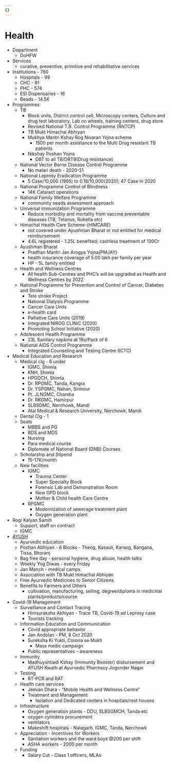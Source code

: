 ```yaml
---
{}
---
```

   
# Health   
* Department   
	* DoHFW   
* Services   
	* curative, preventive, primitive and rehabilitative services   
* Institutions - 780   
	* Hospitals - 99   
	* CHC - 91   
	* PHC - 574   
	* ESI Dispensaries - 16   
	* Beads - 14.5K   
* Programmes   
	* TB   
		* Block units, District control cell, Microscopy centers, Culture and drug test laboratory, Lab on wheels, training centers, drug store   
		* Revised National T.B. Control Programme (RNTCP)   
		* TB Mukt Himachal Abhiyan   
		* Mukhya Mantri Kshay Rog Nivaran Yojna scheme   
			* 1500 per month assistance to the Multi Drug resistant TB patients   
		* Nikshay Poshan Yojna   
			* DBT to all TB/DRTB(Drug resistance)   
	* National Vector Borne Disease Control Programme   
		* No malari death - 2020-21   
	* National Leprosy Eradication Programme   
		* 5 Case/10,000 (1995) to 0.18/10,000(2020); 47 Case in 2020   
	* National Programme Control of Blindness   
		* 14K Cataract operations   
	* National	Family Welfare Programme   
		* community needs assessment approach   
	* Universal Immunization Programme   
		* Reduce morbidity and mortality from vaccine preventable diseases (TB, Tetanus, Rubella etc)   
	* Himachal Health Care Scheme-(HIMCARE)   
		*  not covered under Ayushman Bharat or not entitled for medical reimbursement   
		* 4.6L registered - 1.25L benefited; cashless treatment of 130Cr   
	* Ayushman Bharat   
		* Pradhan Mantri Jan Arogya Yojna(PMJAY)   
		* health insurance coverage of 5.00 lakh per family per year   
		* HP - 5L family entitled   
	* Health and Wellness Centres   
		* All health Sub-Centres and PHC’s will be upgraded as Health and Wellness Centres by 2022   
	* National Programme for Prevention and Control of Cancer, Diabetes and Stroke   
		* Tele stroke Project   
		* National Dialysis Programme   
		* Cancer Care Units   
		* e-health card   
		* Palliative Care Units (2019)   
		* Integrated NIROG CLINIC (2020)   
		* Promoting School Initiative (2020)   
	* Adolescent Health Programme   
		* 23L Sanitary napkins at 1Rs/Pack of 6   
	* National AIDS Control Programme   
		* Integrated Counseling and Testing Centre (ICTC)   
* Medical Education and Research   
	* Medical clg - 6 under   
		* IGMC, Shimla   
		* KNH, Shimla   
		* HPGDCH, Shimla   
		* Dr. RPGMC, Tanda, Kangra   
		* Dr. YSPGMC, Nahan, Sirmour    
		* Pt. JLNGMC, Chamba   
		* Dr. RKGMC, Hamirpur   
		* SLBSGMC, Nerchowk, Mandi   
		* Atal Medical & Research University, Nerchowk, Mandi   
	* Dental Clg - 1   
	* Seats   
		* MBBS and PG   
		* BDS and MDS   
		* Nursing   
		* Para medical course   
		* Diplomate of National Board (DNB) Courses   
	* Scholarship and Stipend   
		* 15-17K/month   
	* New facilities   
		* IGMC   
			* Trauma Center   
			* Super Specialty Block   
			* Forensic Lab and Demonstration Room   
			* New OPD block   
			* Mother & Child health Care Centre   
		* RPGMC   
			* Modernization of sewerage treatment plant   
			* Oxygen generation plant   
* Rogi Kalyan Samiti   
	* Support, staff on contract   
	* IGMC   
* [AYUSH](../../../04%20Economy/Economic%20Survey%20HP%20-%202020-21/Social%20Sector/AYUSH.md)   
	* Ayurvedic education   
	* Poshan Abhiyan - 6 Blocks - Theog, Kasauli, Karsog, Bangana, Tissa, Bhoranj   
	* Bag free day - personal hygiene, drug abuse, health talks   
	* Weekly Yog Diwas - every Friday   
	* Jan Manch - medical camps   
	* Association with TB Mukt Himachal Abhiyan   
	* Free Ayurvedic Medicines to Senior Citizens   
	* Benefits to Farmers and Others   
		* cultivation, manufacturing, selling, degree/diploma in medicinal plants/products/course   
* Covid-19 Management   
	* Surveillance and Contact Tracing   
		* Himsuraksha Abhiyan - Trace TB, Covid-19 ad Leprosy case   
		* Tourists tracking   
	* Information Education and Communication   
		* Covid appropriate behavior   
		* Jan Andolan - PM, 8 Oct 2020   
		* Sureksha Ki Yukti, Corona se Mukti   
			* Mass medic campaign   
		* Public representatives - awareness   
	* Immunity   
		* Madhuyshtiadi Kshay (Immunity Booster) disbursement and AYUSH Kwath at Ayurvedic Pharmacy Jogonder Nagar   
	* Testing   
		* RT-PCR and RAT   
	* Health care services   
		* Jeevan Dhara - “Mobile Health and Wellness Centre”    
		* Treatment and Management   
			* Isolation and Dedicated centers in hospitals/rest houses   
	* Infrastructure   
		* Oxygen generation plants - DDU, SLBSGMCH, Tanda etc   
		* oxygen cylinders procurement   
		* ventilators   
		* Makeshift hospitals - Nalagarh, IGMC, Tanda, Nerchowk   
	* Appreciation - Incentives for Workers   
		* Sanitation workers and the ward boys @200 per shift   
		* ASHA workers - 2000 per month   
	* Funding   
		* Salary Cut - Class 1 officers, MLAs